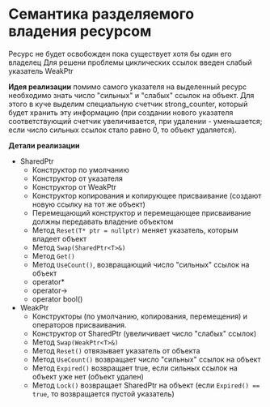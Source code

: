 # Семантика разделяемого владения ресурсом
Ресурс не будет освобожден пока существует хотя бы один его владелец
Для решени проблемы циклических ссылок введен слабый указатель WeakPtr

**Идея реализации** помимо самого указателя на выделенный ресурс необходимо знать число "сильных" и "слабых" ссылок на объект. Для этого в куче выделим специальную счетчик strong_counter, который будет хранить эту информацию (при создании нового указателя соответствующий счетчик увеличивается, при удалении - уменьшается; если число сильных ссылок стало равно 0, то объект удаляется).

**Детали реализации**
* SharedPtr
  * Конструктор по умолчанию<br>
  * Конструктор от указателя<br>
  * Конструктор от WeakPtr
  * Конструктор копирования и копирующее присваивание (создают новую ссылку на тот же объект)<br>
  * Перемещающий конструктор и перемещающее присваивание должны передавать владение объектом<br>
  * Метод `Reset(T* ptr = nullptr)` меняет указатель, которым владеет объект<br>
  * Метод `Swap(SharedPtr<T>&)`<br>
  * Метод `Get()` <br>
  * Метод `UseCount()`, возвращающий число "сильных" ссылок на объект<br>
  * operator*<br>
  * operator-><br>
  * operator bool()<br>
* WeakPtr
   * Конструкторы (по умолчанию, копирования, перемещения) и операторов присваивания.
   * Конструктор от SharedPtr (увеличивает число "слабых" ссылок)
   * Метод `Swap(WeakPtr<T>&)`
   * Метод `Reset()` отвязывает указатель от объекта
   * Метод `UseCount()` возвращает число "сильных" ссылок на объект
   * Метод `Expired()` возвращает true, если сильных ссылок на объект уже нет (объект удален)
   * Метод `Lock()` возвращает SharedPtr на объект (если `Expired() == true`, то возвращается пустой указатель)
